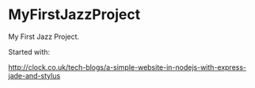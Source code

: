 MyFirstJazzProject
==================
My First Jazz Project. 

Started with: 

   http://clock.co.uk/tech-blogs/a-simple-website-in-nodejs-with-express-jade-and-stylus

